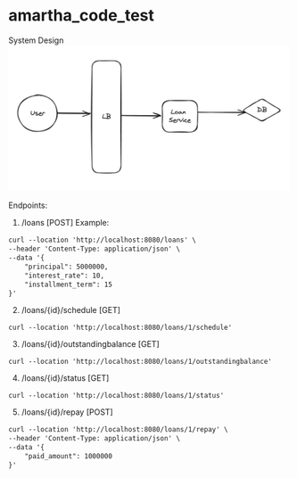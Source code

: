 # amartha_code_test

System Design
![alt text](image.png)

Endpoints:
1. /loans [POST]
Example:
```
curl --location 'http://localhost:8080/loans' \
--header 'Content-Type: application/json' \
--data '{
    "principal": 5000000,
    "interest_rate": 10,
    "installment_term": 15
}'
```

2. /loans/{id}/schedule [GET]
```
curl --location 'http://localhost:8080/loans/1/schedule'
```

3. /loans/{id}/outstandingbalance [GET]
```
curl --location 'http://localhost:8080/loans/1/outstandingbalance'
```

4. /loans/{id}/status [GET]
```
curl --location 'http://localhost:8080/loans/1/status'
```

5. /loans/{id}/repay [POST]
```
curl --location 'http://localhost:8080/loans/1/repay' \
--header 'Content-Type: application/json' \
--data '{
    "paid_amount": 1000000
}'
```
